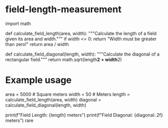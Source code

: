 # field-length-measurement
import math

def calculate_field_length(area, width):
    """Calculate the length of a field given its area and width."""
    if width <= 0:
        return "Width must be greater than zero!"
    return area / width

def calculate_field_diagonal(length, width):
    """Calculate the diagonal of a rectangular field."""
    return math.sqrt(length**2 + width**2)

# Example usage
area = 5000  # Square meters
width = 50  # Meters
length = calculate_field_length(area, width)
diagonal = calculate_field_diagonal(length, width)

print(f"Field Length: {length} meters")
print(f"Field Diagonal: {diagonal:.2f} meters")
rare
